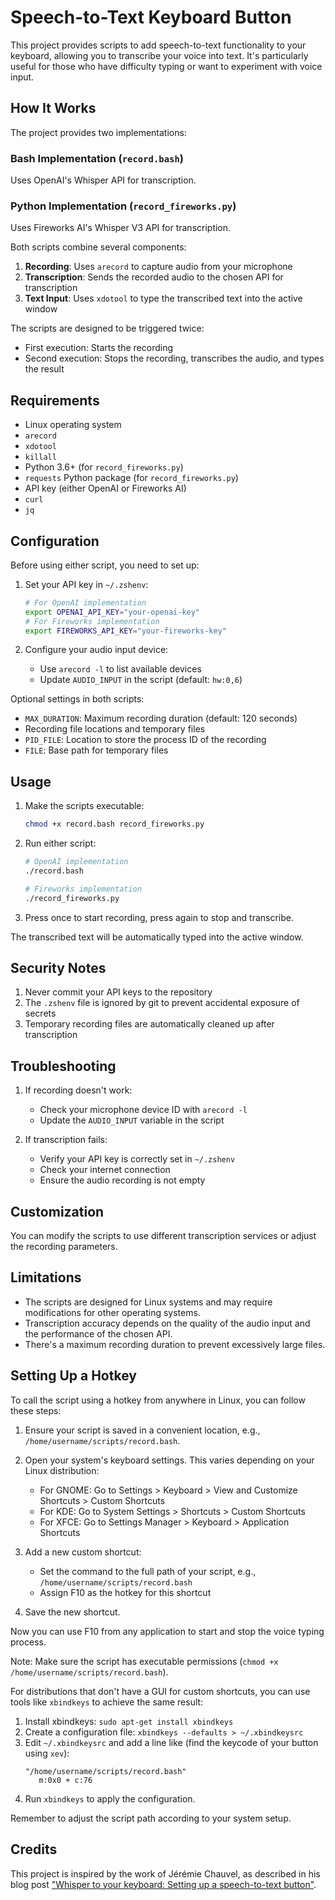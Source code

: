 # Speech-to-Text Keyboard Button

This project provides scripts to add speech-to-text functionality to your keyboard, allowing you to transcribe your voice into text. It's particularly useful for those who have difficulty typing or want to experiment with voice input.

## How It Works

The project provides two implementations:

### Bash Implementation (`record.bash`)
Uses OpenAI's Whisper API for transcription.

### Python Implementation (`record_fireworks.py`)
Uses Fireworks AI's Whisper V3 API for transcription.

Both scripts combine several components:

1. **Recording**: Uses `arecord` to capture audio from your microphone
2. **Transcription**: Sends the recorded audio to the chosen API for transcription
3. **Text Input**: Uses `xdotool` to type the transcribed text into the active window

The scripts are designed to be triggered twice:
- First execution: Starts the recording
- Second execution: Stops the recording, transcribes the audio, and types the result

## Requirements

- Linux operating system
- `arecord`
- `xdotool`
- `killall`
- Python 3.6+ (for `record_fireworks.py`)
- `requests` Python package (for `record_fireworks.py`)
- API key (either OpenAI or Fireworks AI)
- `curl`
- `jq`

## Configuration

Before using either script, you need to set up:

1. Set your API key in `~/.zshenv`:
   ```bash
   # For OpenAI implementation
   export OPENAI_API_KEY="your-openai-key"
   # For Fireworks implementation
   export FIREWORKS_API_KEY="your-fireworks-key"
   ```

2. Configure your audio input device:
   - Use `arecord -l` to list available devices
   - Update `AUDIO_INPUT` in the script (default: `hw:0,6`)

Optional settings in both scripts:
- `MAX_DURATION`: Maximum recording duration (default: 120 seconds)
- Recording file locations and temporary files
- `PID_FILE`: Location to store the process ID of the recording
- `FILE`: Base path for temporary files

## Usage

1. Make the scripts executable:
   ```bash
   chmod +x record.bash record_fireworks.py
   ```

2. Run either script:
   ```bash
   # OpenAI implementation
   ./record.bash
   
   # Fireworks implementation
   ./record_fireworks.py
   ```

3. Press once to start recording, press again to stop and transcribe.

The transcribed text will be automatically typed into the active window.

## Security Notes

1. Never commit your API keys to the repository
2. The `.zshenv` file is ignored by git to prevent accidental exposure of secrets
3. Temporary recording files are automatically cleaned up after transcription

## Troubleshooting

1. If recording doesn't work:
   - Check your microphone device ID with `arecord -l`
   - Update the `AUDIO_INPUT` variable in the script

2. If transcription fails:
   - Verify your API key is correctly set in `~/.zshenv`
   - Check your internet connection
   - Ensure the audio recording is not empty

## Customization

You can modify the scripts to use different transcription services or adjust the recording parameters.

## Limitations

- The scripts are designed for Linux systems and may require modifications for other operating systems.
- Transcription accuracy depends on the quality of the audio input and the performance of the chosen API.
- There's a maximum recording duration to prevent excessively large files.

## Setting Up a Hotkey

To call the script using a hotkey from anywhere in Linux, you can follow these steps:

1. Ensure your script is saved in a convenient location, e.g., `/home/username/scripts/record.bash`.

2. Open your system's keyboard settings. This varies depending on your Linux distribution:
   - For GNOME: Go to Settings > Keyboard > View and Customize Shortcuts > Custom Shortcuts
   - For KDE: Go to System Settings > Shortcuts > Custom Shortcuts
   - For XFCE: Go to Settings Manager > Keyboard > Application Shortcuts

3. Add a new custom shortcut:
   - Set the command to the full path of your script, e.g., `/home/username/scripts/record.bash`
   - Assign F10 as the hotkey for this shortcut

4. Save the new shortcut.

Now you can use F10 from any application to start and stop the voice typing process.

Note: Make sure the script has executable permissions (`chmod +x /home/username/scripts/record.bash`).

For distributions that don't have a GUI for custom shortcuts, you can use tools like `xbindkeys` to achieve the same result:

1. Install xbindkeys: `sudo apt-get install xbindkeys`
2. Create a configuration file: `xbindkeys --defaults > ~/.xbindkeysrc`
3. Edit `~/.xbindkeysrc` and add a line like (find the keycode of your button using `xev`):
   ```
   "/home/username/scripts/record.bash"
      m:0x0 + c:76
   ```
4. Run `xbindkeys` to apply the configuration.

Remember to adjust the script path according to your system setup.


## Credits

This project is inspired by the work of Jérémie Chauvel, as described in his blog post ["Whisper to your keyboard: Setting up a speech-to-text button"](https://blog.theodo.com/2023/11/speech-to-text-keyboard-button/).